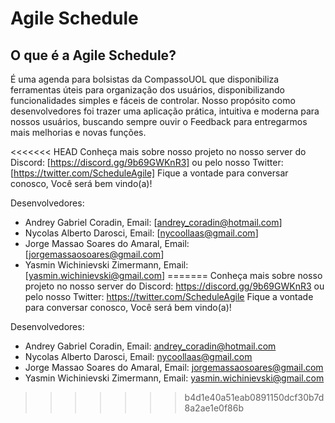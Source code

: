 # Agile Schedule
## O que é a Agile Schedule?
É uma agenda para bolsistas da CompassoUOL que disponibiliza ferramentas úteis para organização dos usuários, disponibilizando funcionalidades simples e fáceis de controlar.
Nosso propósito como desenvolvedores foi trazer uma aplicação prática, intuitiva e moderna para nossos usuários, buscando sempre ouvir o Feedback para
entregarmos mais melhorias e novas funções.

<<<<<<< HEAD
Conheça mais sobre nosso projeto no nosso server do Discord: [https://discord.gg/9b69GWKnR3]
ou pelo nosso Twitter: [https://twitter.com/ScheduleAgile]
Fique a vontade para conversar conosco, Você será bem vindo(a)!

Desenvolvedores:
- Andrey Gabriel Coradin, Email: [andrey_coradin@hotmail.com]
- Nycolas Alberto Darosci, Email: [nycoollaas@gmail.com]
- Jorge Massao Soares do Amaral, Email: [jorgemassaosoares@gmail.com]
- Yasmin Wichinievski Zimermann, Email: [yasmin.wichinievski@gmail.com]
=======
Conheça mais sobre nosso projeto no nosso server do Discord: https://discord.gg/9b69GWKnR3
ou pelo nosso Twitter: https://twitter.com/ScheduleAgile
Fique a vontade para conversar conosco, Você será bem vindo(a)!

Desenvolvedores:
- Andrey Gabriel Coradin, Email: andrey_coradin@hotmail.com
- Nycolas Alberto Darosci, Email: nycoollaas@gmail.com
- Jorge Massao Soares do Amaral, Email: jorgemassaosoares@gmail.com
- Yasmin Wichinievski Zimermann, Email: yasmin.wichinievski@gmail.com
>>>>>>> b4d1e40a51eab0891150dcf30b7d8a2ae1e0f86b
